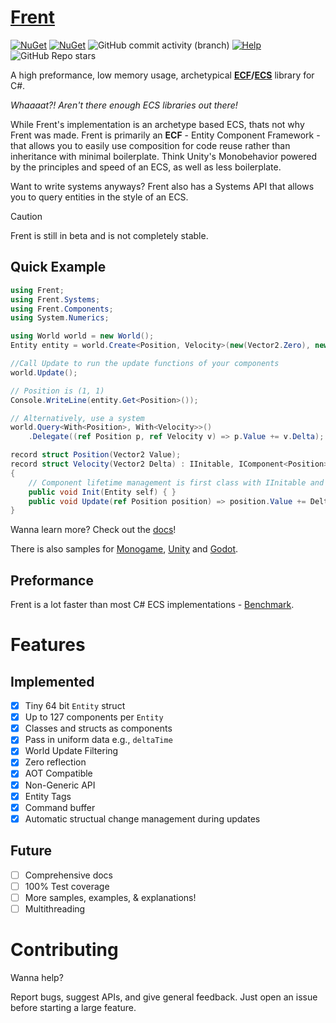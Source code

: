 # [Frent](https://itsbuggingme.github.io/Frent/)

[![NuGet](https://img.shields.io/nuget/v/Frent.svg)](https://www.nuget.org/packages/Frent/) [![NuGet](https://img.shields.io/nuget/dt/Frent.svg)](https://www.nuget.org/packages/Frent/) ![GitHub commit activity (branch)](https://img.shields.io/github/commit-activity/m/itsBuggingMe/Frent/master) [![Help](https://img.shields.io/discord/1341196126291759188?label=help&color=5865F2&logo=discord)](https://discord.gg/TPWQQEvtg4) ![GitHub Repo stars](https://img.shields.io/github/stars/ItsBuggingMe/Frent)

A high preformance, low memory usage, archetypical **[ECF](https://itsbuggingme.github.io/Frent/docs/ecf.html)/[ECS](https://github.com/SanderMertens/ecs-faq)**  library for C#.

*Whaaaat?! Aren't there enough ECS libraries out there!*

While Frent's implementation is an archetype based ECS, thats not why Frent was made. Frent is primarily an **ECF** - Entity Component Framework - that allows you to easily use composition for code reuse rather than inheritance with minimal boilerplate. Think Unity's Monobehavior powered by the principles and speed of an ECS, as well as less boilerplate.

Want to write systems anyways? Frent also has a Systems API that allows you to query entities in the style of an ECS.

> [!CAUTION]
> Frent is still in beta and is not completely stable.

## Quick Example

```csharp
using Frent;
using Frent.Systems;
using Frent.Components;
using System.Numerics;

using World world = new World();
Entity entity = world.Create<Position, Velocity>(new(Vector2.Zero), new(Vector2.One));

//Call Update to run the update functions of your components
world.Update();

// Position is (1, 1)
Console.WriteLine(entity.Get<Position>());

// Alternatively, use a system
world.Query<With<Position>, With<Velocity>>()
    .Delegate((ref Position p, ref Velocity v) => p.Value += v.Delta);

record struct Position(Vector2 Value);
record struct Velocity(Vector2 Delta) : IInitable, IComponent<Position>
{
    // Component lifetime management is first class with IInitable and IDestroyable
    public void Init(Entity self) { }
    public void Update(ref Position position) => position.Value += Delta;
}
```

Wanna learn more? Check out the [docs](https://itsbuggingme.github.io/Frent/docs/getting-started.html)!

There is also samples for [Monogame](https://github.com/itsBuggingMe/Frent/blob/master/Frent.Sample/Asteroids/AsteroidsGame.cs), [Unity](https://github.com/itsBuggingMe/Frent.Unity.Sample) and [Godot](https://github.com/itsBuggingMe/FrentGodotSample).

## Preformance

Frent is a lot faster than most C# ECS implementations - [Benchmark](https://github.com/Doraku/Ecs.CSharp.Benchmark).

# Features

## Implemented

- [X]  Tiny 64 bit `Entity` struct
- [X]  Up to 127 components per `Entity`
- [X]  Classes and structs as components
- [X]  Pass in uniform data e.g., `deltaTime`
- [X]  World Update Filtering
- [X]  Zero reflection
- [X]  AOT Compatible
- [X]  Non-Generic API
- [X]  Entity Tags
- [X]  Command buffer
- [X]  Automatic structual change management during updates

## Future

- [ ]  Comprehensive docs
- [ ]  100% Test coverage
- [ ]  More samples, examples, & explanations!
- [ ]  Multithreading

# Contributing

Wanna help?

Report bugs, suggest APIs, and give general feedback.
Just open an issue before starting a large feature.
